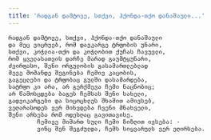 ```yaml
---
title: 'რადგან დამტოვე, სთქვი, ჰქონდა-თქო დანაშაული...'
---
```


    რადგან დამტოვე, სთქვი, ჰქონდა-თქო დანაშაული
    და მეც ვიცრუებ, რომ დავკარგე ტრფობის უნარი,
    სთქვი, კოჭლია-თქო და კოჭლობით ქუჩას ჩავუვლი,
    რომ ყველასათვის დარჩე მარად გაუმტყუნარი,
    ძვირფასო, შენი ორგულობის გასამართლებლად
    მევე მომანდე შეგინება ჩემივ კაცობის,
    გაგეცლები და ტრფობაც გულში დასამარდება,
    სატრფო კი არა, არ გერქმევა ჩემი ნაცნობიც;
    არ წამოსცდება ბაგეს ჩემსას შენი სახელი,
    გადვიკარგები და სიცოცხლეს შხამით ამივსებ,
    ვეღარასოდეს ვერ მიხვდება ჩვენი მნახველი,
    შენი არსება რომ ოდესღაც გავითავისე.
            ჩემივე მიმართ სული ჩემი ზიზღით ივსება: -
            ვინც შენ შეგძულდა, ჩემს სიყვარულს ვერ ეღირსება.
